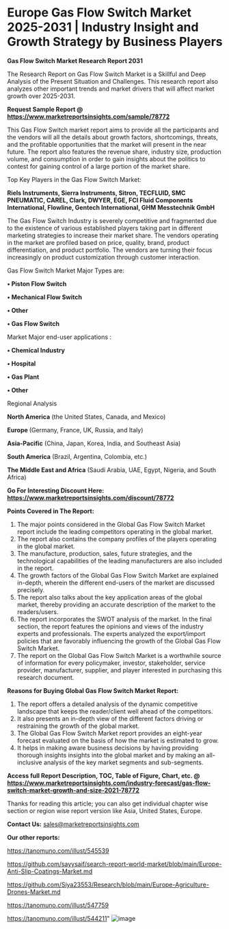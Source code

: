 # Europe Gas Flow Switch Market 2025-2031 | Industry Insight and Growth Strategy by Business Players

<strong>Gas Flow Switch Market Research Report 2031</strong>

The Research Report on Gas Flow Switch Market is a Skillful and Deep Analysis of the Present Situation and Challenges. This research report also analyzes other important trends and market drivers that will affect market growth over 2025-2031.

<strong>Request Sample Report @ <a href=https://www.marketreportsinsights.com/sample/78772>https://www.marketreportsinsights.com/sample/78772</a></strong>

This Gas Flow Switch market report aims to provide all the participants and the vendors will all the details about growth factors, shortcomings, threats, and the profitable opportunities that the market will present in the near future. The report also features the revenue share, industry size, production volume, and consumption in order to gain insights about the politics to contest for gaining control of a large portion of the market share.

Top Key Players in the Gas Flow Switch Market:

<strong>Riels Instruments, Sierra Instruments, Sitron, TECFLUID, SMC PNEUMATIC, CAREL, Clark, DWYER, EGE, FCI Fluid Components International, Flowline, Gentech International, GHM Messtechnik GmbH</strong>

The Gas Flow Switch Industry is severely competitive and fragmented due to the existence of various established players taking part in different marketing strategies to increase their market share. The vendors operating in the market are profiled based on price, quality, brand, product differentiation, and product portfolio. The vendors are turning their focus increasingly on product customization through customer interaction.

Gas Flow Switch Market Major Types are:

<strong>• Piston Flow Switch

• Mechanical Flow Switch

• Other

• Gas Flow Switch</strong>

Market Major end-user applications :

<strong>• Chemical Industry

• Hospital

• Gas Plant

• Other</strong>

Regional Analysis

</u><strong><b>North America</b></strong> (the United States, Canada, and Mexico)

<strong><b>Europe </b></strong>(Germany, France, UK, Russia, and Italy)

<strong><b>Asia-Pacific</b></strong> (China, Japan, Korea, India, and Southeast Asia)

<strong><b>South America</b></strong> (Brazil, Argentina, Colombia, etc.)

<strong><b>The Middle East and Africa</b></strong> (Saudi Arabia, UAE, Egypt, Nigeria, and South Africa)

<strong>Go For Interesting Discount Here: <a href=https://www.marketreportsinsights.com/discount/78772>https://www.marketreportsinsights.com/discount/78772</a></strong>

<strong>Points Covered in The Report:</strong>
<ol>
  <li>The major points considered in the Global Gas Flow Switch Market report include the leading competitors operating in the global market.</li>
  <li>The report also contains the company profiles of the players operating in the global market.</li>
  <li>The manufacture, production, sales, future strategies, and the technological capabilities of the leading manufacturers are also included in the report.</li>
  <li>The growth factors of the Global Gas Flow Switch Market are explained in-depth, wherein the different end-users of the market are discussed precisely.</li>
  <li>The report also talks about the key application areas of the global market, thereby providing an accurate description of the market to the readers/users.</li>
  <li>The report incorporates the SWOT analysis of the market. In the final section, the report features the opinions and views of the industry experts and professionals. The experts analyzed the export/import policies that are favorably influencing the growth of the Global Gas Flow Switch Market.</li>
  <li>The report on the Global Gas Flow Switch Market is a worthwhile source of information for every policymaker, investor, stakeholder, service provider, manufacturer, supplier, and player interested in purchasing this research document.</li>
</ol>
<strong>Reasons for Buying Global Gas Flow Switch Market Report:</strong>

<ol>
  <li>The report offers a detailed analysis of the dynamic competitive landscape that keeps the reader/client well ahead of the competitors.</li>
  <li>It also presents an in-depth view of the different factors driving or restraining the growth of the global market.</li>
  <li>The Global Gas Flow Switch Market report provides an eight-year forecast evaluated on the basis of how the market is estimated to grow.</li>
  <li>It helps in making aware business decisions by having providing thorough insights insights into the global market and by making an all-inclusive analysis of the key market segments and sub-segments.</li>
</ol>
<strong>Access full Report Description, TOC, Table of Figure, Chart, etc. @ <a href=https://www.marketreportsinsights.com/industry-forecast/gas-flow-switch-market-growth-and-size-2021-78772>https://www.marketreportsinsights.com/industry-forecast/gas-flow-switch-market-growth-and-size-2021-78772</a></strong>


Thanks for reading this article; you can also get individual chapter wise section or region wise report version like Asia, United States, Europe.

<strong>Contact Us:</strong>
sales@marketreportsinsights.com

<strong>Our other reports:</strong>

<a href=https://tanomuno.com/illust/545539>https://tanomuno.com/illust/545539</a>

<a href=https://github.com/sayysaif/search-report-world-market/blob/main/Europe-Anti-Slip-Coatings-Market.md>https://github.com/sayysaif/search-report-world-market/blob/main/Europe-Anti-Slip-Coatings-Market.md</a>

<a href=https://github.com/Siya23553/Research/blob/main/Europe-Agriculture-Drones-Market.md>https://github.com/Siya23553/Research/blob/main/Europe-Agriculture-Drones-Market.md</a>

<a href=https://tanomuno.com/illust/547759>https://tanomuno.com/illust/547759</a>

<a href=https://tanomuno.com/illust/544211>https://tanomuno.com/illust/544211</a>"
![image](https://github.com/user-attachments/assets/1720eac5-c889-4b8c-8710-6d33382ab6c9)
